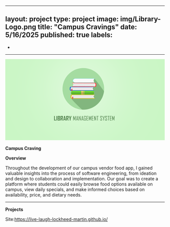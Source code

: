 
---
layout: project
type: project
image: img/Library-Logo.png
title: "Campus Cravings"
date: 5/16/2025
published: true
labels:
  - 
  - 
---

<img class="img-fluid" src="../img/LMS.png">

**Campus Craving**

**Overview**

Throughout the development of our campus vendor food app, I gained valuable insights into the process of software engineering, from ideation and design to collaboration and implementation. Our goal was to create a platform where students could easily browse food options available on campus, view daily specials, and make informed choices based on availability, price, and dietary needs.


---

**Projects**

Site:https://live-laugh-lockheed-martin.github.io/
